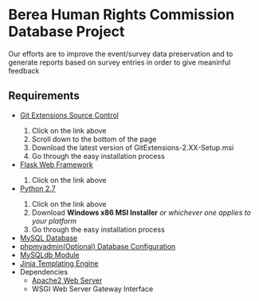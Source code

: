 <h1>Berea Human Rights Commission Database Project</h1>
<p>Our efforts are to improve the event/survey data preservation and to generate reports based on survey entries in order to give meaninful feedback
</p>

<h2>Requirements</h2>
<ul>
  <li><a href="https://github.com/gitextensions/gitextensions/releases/tag/v2.49">Git Extensions Source Control</a></li>
    <ol>
    <li>Click on the link above</li>
    <li>Scroll down to the bottom of the page</li>
    <li>Download the latest version of GitExtensions-2.XX-Setup.msi</li>
    <li>Go through the easy installation process</li>
    </ol>
  <li><a href="http://flask.pocoo.org/docs/0.11/installation/">Flask Web Framework</a></li>
    <ol>
    <li>Click on the link above</li>
    </ol>
  <li><a href="https://www.python.org/download/releases/2.7/">Python 2.7 </a></li>
    <ol>
    <li>Click on the link above</li>
    <li>Download <b>Windows x86 MSI Installer</b> <i> or whichever one applies to your platform</i></li>
    <li>Go through the easy installation process</li>
    </ol>
  <li><a href="http://dev.mysql.com/downloads/mysql/">MySQL Database</a></li>
  <li><a href="https://www.phpmyadmin.net/downloads/">phpmyadmin(Optional) Database Configuration</a></li>
  <li><a href="http://stackoverflow.com/questions/25865270/how-to-install-python-mysqldb-module-using-pip">MySQLdb Module</a></li>
  <li><a href="http://jinja.pocoo.org/docs/dev/intro/#installation">Jinja Templating Engine</a></li>
  <li>Dependencies
    <ul>
      <li><a href="https://httpd.apache.org">Apache2 Web Server</a></li>
      <li>WSGI Web Server Gateway Interface</li>
    </ul>
  </li>
</ul>
